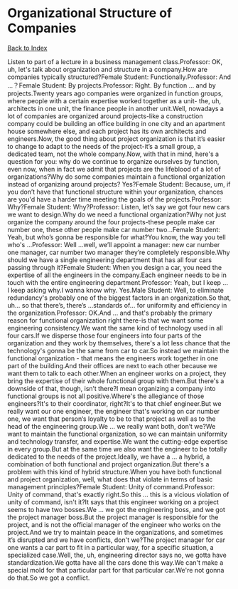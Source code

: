 # Organizational Structure of Companies
[Back to Index](https://github.com/windows10010/tpoExtractor/blog/master/README.md)

Listen to part of a lecture in a business management class.Professor: OK, uh, let's talk about organization and structure in a company.How are companies typically structured?Female Student: Functionally.Professor: And …？Female Student: By projects.Professor: Right. By function ... and by projects.Twenty years ago companies were organized in function groups, where people with a certain expertise worked together as a unit- the, uh, architects in one unit, the finance people in another unit.Well, nowadays a lot of companies are organized around projects-like a construction company could be building an office building in one city and an apartment house somewhere else, and each project has its own architects and engineers.Now, the good thing about project organization is that it’s easier to change to adapt to the needs of the project-it’s a small group, a dedicated team, not the whole company.Now, with that in mind, here's a question for you: why do we continue to organize ourselves by function, even now, when in fact we admit that projects are the lifeblood of a lot of organizations?Why do some companies maintain a functional organization instead of organizing around projects? Yes?Female Student: Because, um, if you don’t have that functional structure within your organization, chances are you'd have a harder time meeting the goals of the projects.Professor: Why?Female Student: Why?Professor: Listen, let’s say we got four new cars we want to design.Why do we need a functional organization?Why not just organize the company around the four projects-these people make car number one, these other people make car number two...Female Student: Yeah, but who’s gonna be responsible for what?You know, the way you tell who's …Professor: Well …well, we’ll appoint a manager: new car number one manager, car number two manager they’re completely responsible.Why should we have a single engineering department that has all four cars passing through it?Female Student: When you design a car, you need the expertise of all the engineers in the company.Each engineer needs to be in touch with the entire engineering department.Professor: Yeah, but I keep ... I keep asking why.I wanna know why. Yes.Male Student: Well, to eliminate redundancy's probably one of the biggest factors in an organization.So that, uh... so that there’s, there’s …standards of... for uniformity and efficiency in the organization.Professor: OK.And ... and that's probably the primary reason for functional organization right there-is that we want some engineering consistency.We want the same kind of technology used in all four cars.If we disperse those four engineers into four parts of the organization and they work by themselves, there's a lot less chance that the technology's gonna be the same from car to car.So instead we maintain the functional organization - that means the engineers work together in one part of the building.And their offices are next to each other because we want them to talk to each other.When an engineer works on a project, they bring the expertise of their whole functional group with them.But there's a downside of that, though, isn’t there?I mean organizing a company into functional groups is not all positive.Where's the allegiance of those engineers?It's to their coordinator, right?It's to that chief engineer.But we really want our one engineer, the engineer that's working on car number one, we want that person‘s loyalty to be to that project as well as to the head of the engineering group.We ... we really want both, don’t we?We want to maintain the functional organization, so we can maintain uniformity and technology transfer, and expertise.We want the cutting-edge expertise in every group.But at the same time we also want the engineer to be totally dedicated to the needs of the project.Ideally, we have a ... a hybrid, a combination of both functional and project organization.But there's a problem with this kind of hybrid structure.When you have both functional and project organization, well, what does that violate in terms of basic management principles?Female Student: Unity of command.Professor: Unity of command, that's exactly right.So this ... this is a vicious violation of unity of command, isn't it?It says that this engineer working on a project seems to have two bosses.We ... we got the engineering boss, and we got the project manager boss.But the project manager is responsible for the project, and is not the official manager of the engineer who works on the project.And we try to maintain peace in the organizations, and sometimes it’s disrupted and we have conflicts, don't we?The project manager for car one wants a car part to fit in a particular way, for a specific situation, a specialized case.Well, the, uh, engineering director says no, we gotta have standardization.We gotta have all the cars done this way.We can't make a special mold for that particular part for that particular car.We're not gonna do that.So we got a conflict.